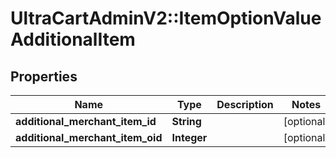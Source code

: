 # UltraCartAdminV2::ItemOptionValueAdditionalItem

## Properties
Name | Type | Description | Notes
------------ | ------------- | ------------- | -------------
**additional_merchant_item_id** | **String** |  | [optional] 
**additional_merchant_item_oid** | **Integer** |  | [optional] 


